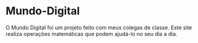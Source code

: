 # Mundo-Digital
O Mundo Digital foi um projeto feito com meus colegas de classe. Este site realiza operações matemáticas que podem ajudá-lo no seu dia a dia.
